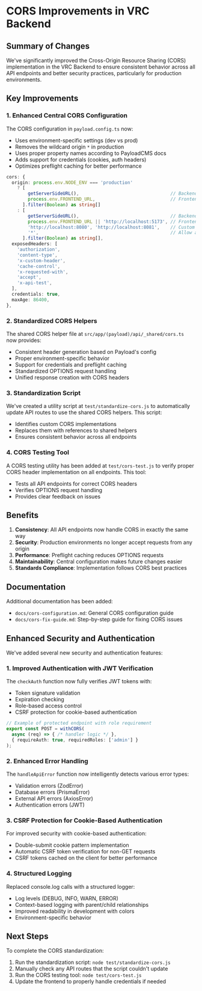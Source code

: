 # CORS Improvements in VRC Backend

## Summary of Changes

We've significantly improved the Cross-Origin Resource Sharing (CORS) implementation in the VRC Backend to ensure consistent behavior across all API endpoints and better security practices, particularly for production environments.

## Key Improvements

### 1. Enhanced Central CORS Configuration

The CORS configuration in `payload.config.ts` now:

- Uses environment-specific settings (dev vs prod)
- Removes the wildcard origin `*` in production
- Uses proper property names according to PayloadCMS docs
- Adds support for credentials (cookies, auth headers)
- Optimizes preflight caching for better performance

```typescript
cors: {
  origin: process.env.NODE_ENV === 'production' 
    ? [
        getServerSideURL(),                                  // Backend URL
        process.env.FRONTEND_URL,                            // Frontend URL (production)
      ].filter(Boolean) as string[]
    : [
        getServerSideURL(),                                  // Backend URL
        process.env.FRONTEND_URL || 'http://localhost:5173', // Frontend Vite URL
        'http://localhost:8080', 'http://localhost:8081',    // Custom frontend ports
        '*',                                                 // Allow all origins for development
      ].filter(Boolean) as string[],    
  exposedHeaders: [
    'authorization', 
    'content-type', 
    'x-custom-header', 
    'cache-control', 
    'x-requested-with',
    'accept',
    'x-api-test',
  ],
  credentials: true,
  maxAge: 86400,
},
```

### 2. Standardized CORS Helpers

The shared CORS helper file at `src/app/(payload)/api/_shared/cors.ts` now provides:

- Consistent header generation based on Payload's config
- Proper environment-specific behavior
- Support for credentials and preflight caching
- Standardized OPTIONS request handling
- Unified response creation with CORS headers

### 3. Standardization Script

We've created a utility script at `test/standardize-cors.js` to automatically update API routes to use the shared CORS helpers. This script:

- Identifies custom CORS implementations
- Replaces them with references to shared helpers
- Ensures consistent behavior across all endpoints

### 4. CORS Testing Tool

A CORS testing utility has been added at `test/cors-test.js` to verify proper CORS header implementation on all endpoints. This tool:

- Tests all API endpoints for correct CORS headers
- Verifies OPTIONS request handling
- Provides clear feedback on issues

## Benefits

1. **Consistency**: All API endpoints now handle CORS in exactly the same way
2. **Security**: Production environments no longer accept requests from any origin
3. **Performance**: Preflight caching reduces OPTIONS requests
4. **Maintainability**: Central configuration makes future changes easier
5. **Standards Compliance**: Implementation follows CORS best practices

## Documentation

Additional documentation has been added:

- `docs/cors-configuration.md`: General CORS configuration guide
- `docs/cors-fix-guide.md`: Step-by-step guide for fixing CORS issues

## Enhanced Security and Authentication

We've added several new security and authentication features:

### 1. Improved Authentication with JWT Verification

The `checkAuth` function now fully verifies JWT tokens with:
- Token signature validation
- Expiration checking
- Role-based access control
- CSRF protection for cookie-based authentication

```typescript
// Example of protected endpoint with role requirement
export const POST = withCORS(
  async (req) => { /* handler logic */ },
  { requireAuth: true, requiredRoles: ['admin'] }
);
```

### 2. Enhanced Error Handling

The `handleApiError` function now intelligently detects various error types:
- Validation errors (ZodError)
- Database errors (PrismaError)
- External API errors (AxiosError)
- Authentication errors (JWT)

### 3. CSRF Protection for Cookie-Based Authentication

For improved security with cookie-based authentication:
- Double-submit cookie pattern implementation
- Automatic CSRF token verification for non-GET requests
- CSRF tokens cached on the client for better performance

### 4. Structured Logging

Replaced console.log calls with a structured logger:
- Log levels (DEBUG, INFO, WARN, ERROR)
- Context-based logging with parent/child relationships
- Improved readability in development with colors
- Environment-specific behavior

## Next Steps

To complete the CORS standardization:

1. Run the standardization script: `node test/standardize-cors.js`
2. Manually check any API routes that the script couldn't update
3. Run the CORS testing tool: `node test/cors-test.js`
4. Update the frontend to properly handle credentials if needed
